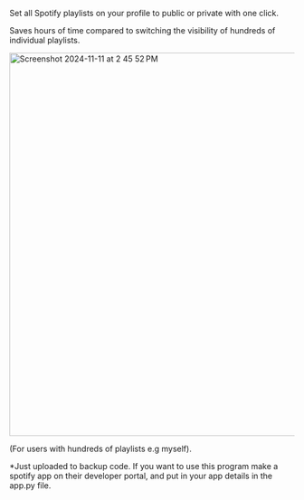 Set all Spotify playlists on your profile to public or private with one click.

Saves hours of time compared to switching the visibility of hundreds of individual playlists.

<img width="678" alt="Screenshot 2024-11-11 at 2 45 52 PM" src="https://github.com/user-attachments/assets/a0073439-96f3-46ae-9b60-8e541a7089a9">

(For users with hundreds of playlists e.g myself).

*Just uploaded to backup code. If you want to use this program make a spotify app on their developer portal, and put in your app details in the app.py file.
